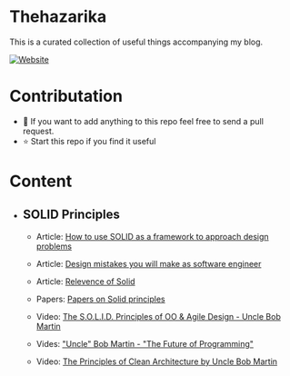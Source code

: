 # Thehazarika
This is a curated collection of useful things accompanying my blog.

[![Website](https://img.shields.io/website?down_color=red&down_message=Down&label=thehazarika.com&style=for-the-badge&up_message=UP&url=http%3A%2F%2Fthehazarika.com)](http://thehazarika.com)

# Contributation
- 👯 If you want to add anything to this repo feel free to send a pull request.
- ⭐ Start this repo if you find it useful


# Content

* ## SOLID Principles
    - Article: [How to use SOLID as a framework to approach design problems](http://link)
    - Article: [Design mistakes you will make as software engineer]()
    - Article: [Relevence of Solid](http://blog.cleancoder.com/uncle-bob/2020/10/18/Solid-Relevance.html) 
    - Papers: [Papers on Solid principles](https://github.com/malayh/thehazarika/tree/main/Papers/SOLID_Principles)

    - Video: [The S.O.L.I.D. Principles of OO & Agile Design - Uncle Bob Martin](https://youtu.be/t86v3N4OshQ)
    - Vides: ["Uncle" Bob Martin - "The Future of Programming"](https://youtu.be/ecIWPzGEbFc)
    - Video: [The Principles of Clean Architecture by Uncle Bob Martin](https://youtu.be/o_TH-Y78tt4)


